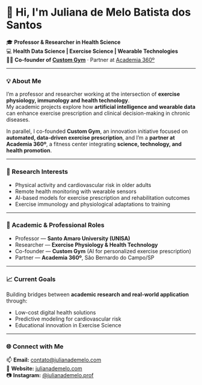 # 👋 Hi, I'm Juliana de Melo Batista dos Santos

🎓 **Professor & Researcher in Health Science**  
💻 **Health Data Science | Exercise Science | Wearable Technologies**  
🏋️‍♀️ **Co-founder of [Custom Gym](#)** · Partner at [Academia 360º](#)

---

### 💡 About Me
I’m a professor and researcher working at the intersection of **exercise physiology, immunology and health technology**.  
My academic projects explore how **artificial intelligence and wearable data** can enhance exercise prescription and clinical decision-making in chronic diseases.

In parallel, I co-founded **Custom Gym**, an innovation initiative focused on **automated, data-driven exercise prescription**, and I’m a **partner at Academia 360º**, a fitness center integrating **science, technology, and health promotion**.

---

### 🔬 Research Interests
- Physical activity and cardiovascular risk in older adults  
- Remote health monitoring with wearable sensors  
- AI-based models for exercise prescription and rehabilitation outcomes  
- Exercise immunology and physiological adaptations to training  

---

### 🧭 Academic & Professional Roles
- Professor — **Santo Amaro University (UNISA)**  
- Researcher — **Exercise Physiology & Health Technology**  
- Co-founder — **Custom Gym** (AI for personalized exercise prescription)  
- Partner — **Academia 360º**, São Bernardo do Campo/SP  

---

### 📈 Current Goals
Building bridges between **academic research and real-world application** through:
- Low-cost digital health solutions  
- Predictive modeling for cardiovascular risk  
- Educational innovation in Exercise Science  

---

### 🌐 Connect with Me
📫 **Email:** [contato@julianademelo.com](mailto:contato@julianademelo.com)  
💼 **Website:** [julianademelo.com](https://julianademelo.com)  
📷 **Instagram:** [@julianademelo.prof](https://www.instagram.com/julianademelo.prof)
